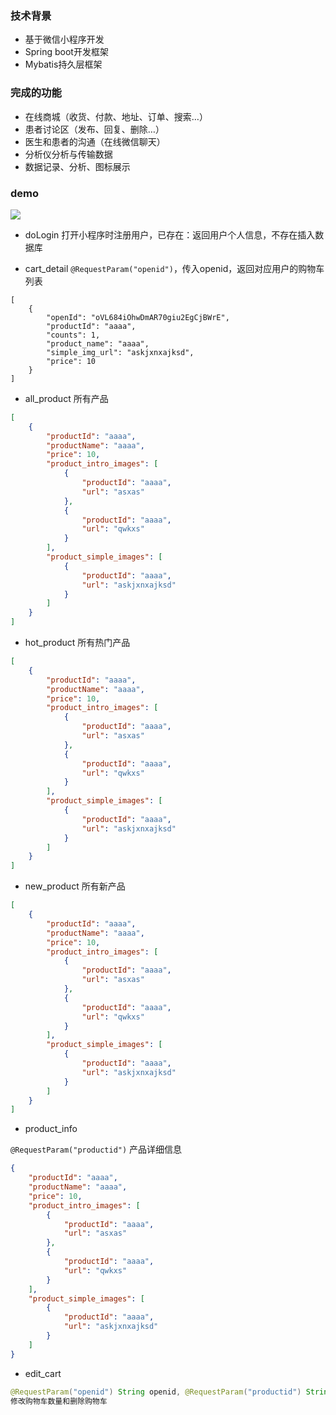 ### 技术背景
* 基于微信小程序开发
* Spring boot开发框架
* Mybatis持久层框架

### 完成的功能
* 在线商城（收货、付款、地址、订单、搜索…）
* 患者讨论区（发布、回复、删除…）
* 医生和患者的沟通（在线微信聊天）
* 分析仪分析与传输数据
* 数据记录、分析、图标展示


### demo
![](demo/demo.gif)

* doLogin
打开小程序时注册用户，已存在：返回用户个人信息，不存在插入数据库


* cart_detail
`@RequestParam("openid")`，传入openid，返回对应用户的购物车列表
```
[
    {
        "openId": "oVL684iOhwDmAR70giu2EgCjBWrE",
        "productId": "aaaa",
        "counts": 1,
        "product_name": "aaaa",
        "simple_img_url": "askjxnxajksd",
        "price": 10
    }
]
```

* all_product
所有产品
```json
[
    {
        "productId": "aaaa",
        "productName": "aaaa",
        "price": 10,
        "product_intro_images": [
            {
                "productId": "aaaa",
                "url": "asxas"
            },
            {
                "productId": "aaaa",
                "url": "qwkxs"
            }
        ],
        "product_simple_images": [
            {
                "productId": "aaaa",
                "url": "askjxnxajksd"
            }
        ]
    }
]
```
* hot_product
所有热门产品
```json
[
    {
        "productId": "aaaa",
        "productName": "aaaa",
        "price": 10,
        "product_intro_images": [
            {
                "productId": "aaaa",
                "url": "asxas"
            },
            {
                "productId": "aaaa",
                "url": "qwkxs"
            }
        ],
        "product_simple_images": [
            {
                "productId": "aaaa",
                "url": "askjxnxajksd"
            }
        ]
    }
]
```

* new_product
所有新产品

```json
[
    {
        "productId": "aaaa",
        "productName": "aaaa",
        "price": 10,
        "product_intro_images": [
            {
                "productId": "aaaa",
                "url": "asxas"
            },
            {
                "productId": "aaaa",
                "url": "qwkxs"
            }
        ],
        "product_simple_images": [
            {
                "productId": "aaaa",
                "url": "askjxnxajksd"
            }
        ]
    }
]
```

* product_info

`@RequestParam("productid")`
产品详细信息
```json
{
    "productId": "aaaa",
    "productName": "aaaa",
    "price": 10,
    "product_intro_images": [
        {
            "productId": "aaaa",
            "url": "asxas"
        },
        {
            "productId": "aaaa",
            "url": "qwkxs"
        }
    ],
    "product_simple_images": [
        {
            "productId": "aaaa",
            "url": "askjxnxajksd"
        }
    ]
}
```

* edit_cart
```java
@RequestParam("openid") String openid, @RequestParam("productid") String productid, @RequestParam("action") Integer action, @RequestParam("counts") Integer counts```
修改购物车数量和删除购物车
